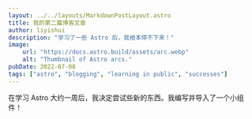 ```yaml
---
layout: ../../layouts/MarkdownPostLayout.astro
title: 我的第二篇博客文章
author: liyishui
description: "学习了一些 Astro 后，我根本停不下来！"
image:
    url: "https://docs.astro.build/assets/arc.webp"
    alt: "Thumbnail of Astro arcs."
pubDate: 2022-07-08
tags: ["astro", "blogging", "learning in public", "successes"]
---
```

在学习 Astro 大约一周后，我决定尝试些新的东西。我编写并导入了一个小组件！